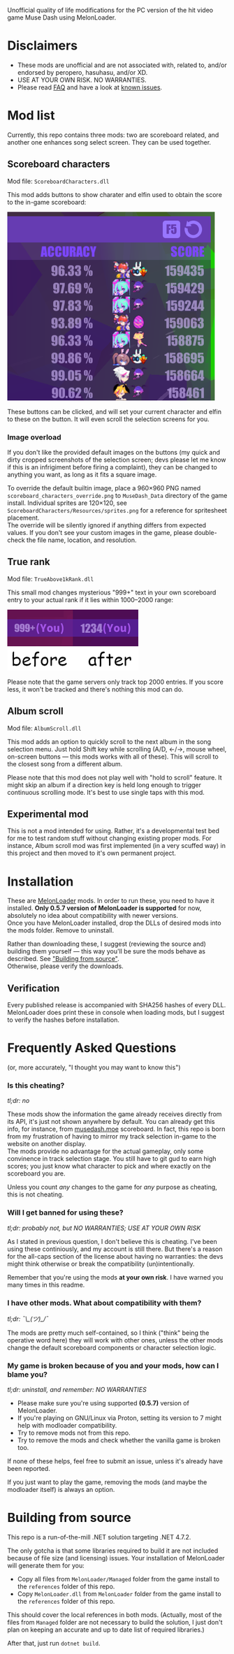 Unofficial quality of life modifications for the PC version of the hit video game Muse Dash using MelonLoader.

# Disclaimers
* These mods are unofficial and are not associated with, related to, and/or endorsed by peropero, hasuhasu, and/or XD.
* USE AT YOUR OWN RISK. NO WARRANTIES.
* Please read [FAQ](#frequently-asked-questions) and have a look at [known issues](https://github.com/bnfour/md-mods/issues).

# Mod list
Currently, this repo contains three mods: two are scoreboard related, and another one enhances song select screen. They can be used together.

## Scoreboard characters
Mod file: `ScoreboardCharacters.dll`

This mod adds buttons to show charater and elfin used to obtain the score to the in-game scoreboard:

![It's hard to find scoreboards with different characters, more so with off-meta ones. This image was made just after an update, so the top scores aren't all the same character/elfin.](readme-images/scoreboard-characters.png)

These buttons can be clicked, and will set your current character and elfin to these on the button. It will even scroll the selection screens for you.

### Image overload
If you don't like the provided default images on the buttons (my quick and dirty cropped screenshots of the selection screen; devs please let me know if this is an infrigiment before firing a complaint), they can be changed to anything you want, as long as it fits a square image.

To override the default builtin image, place a 960×960 PNG named `scoreboard_characters_override.png` to `MuseDash_Data` directory of the game install. Individual sprites are 120×120, see `ScoreboardCharacters/Resources/sprites.png` for a reference for spritesheet placement.  
The override will be silently ignored if anything differs from expected values. If you don't see your custom images in the game, please double-check the file name, location, and resolution.

## True rank
Mod file: `TrueAbove1kRank.dll`

This small mod changes mysterious "999+" text in your own scoreboard entry to your actual rank if it lies within 1000–2000 range:

![simulated image, no (you)s were harmed during production](readme-images/true-rank-showcase.png)

Please note that the game servers only track top 2000 entries. If you score less, it won't be tracked and there's nothing this mod can do.

## Album scroll
Mod file: `AlbumScroll.dll`

This mod adds an option to quickly scroll to the next album in the song selection menu. Just hold Shift key while scrolling (A/D, ←/→, mouse wheel, on-screen buttons — this mods works with all of these). This will scroll to the closest song from a different album.

Please note that this mod does not play well with "hold to scroll" feature. It might skip an album if a direction key is held long enough to trigger continuous scrolling mode. It's best to use single taps with this mod.

## Experimental mod
This is not a mod intended for using. Rather, it's a developmental test bed for me to test random stuff without changing existing proper mods. For instance, Album scroll mod was first implemented (in a very scuffed way) in this project and then moved to it's own permanent project. 

# Installation
These are [MelonLoader](https://melonwiki.xyz/) mods. In order to run these, you need to have it installed. **Only 0.5.7 version of MelonLoader is supported** for now, absolutely no idea about compatibility with newer versions.  
Once you have MelonLoader installed, drop the DLLs of desired mods into the mods folder. Remove to uninstall.

Rather than downloading these, I suggest (reviewing the source and) building them yourself — this way you'll be sure the mods behave as described. See ["Building from source"](#building-from-source).  
Otherwise, please verify the downloads.

## Verification
Every published release is accompanied with SHA256 hashes of every DLL. MelonLoader does print these in console when loading mods, but I suggest to verify the hashes before installation.

# Frequently Asked Questions
(or, more accurately, "I thought you may want to know this")

### Is this cheating?
_tl;dr: no_

These mods show the information the game already receives directly from its API, it's just not shown anywhere by default. You can already get this info, for instance, from [musedash.moe](https://musedash.moe/) scoreboard. In fact, this repo is born from my frustration of having to mirror my track selection in-game to the website on another display.  
The mods provide no advantage for the actual gameplay, only some convinence in track selection stage. You still have to git gud to earn high scores; you just know what character to pick and where exactly on the scoreboard you are.

Unless you count _any_ changes to the game for _any_ purpose as cheating, this is not cheating.

### Will I get banned for using these?
_tl;dr: probably not, but NO WARRANTIES; USE AT YOUR OWN RISK_

As I stated in previous question, I don't believe this is cheating. I've been using these continiously, and my account is still there. But there's a reason for the all-caps section of the license about having no warranties: the devs might think otherwise or break the compatibility (un)intentionally.  

Remember that you're using the mods **at your own risk**. I have warned you many times in this readme.

### I have other mods. What about compatibility with them?
_tl;dr: ¯\\\_(ツ)\_/¯_

The mods are pretty much self-contained, so I think ("think" being the operative word here) they will work with other ones, unless the other mods change the default scoreboard components or character selection logic.

### My game is broken because of you and your mods, how can I blame you?
_tl;dr: uninstall, and remember: NO WARRANTIES_

* Please make sure you're using supported **(0.5.7)** version of MelonLoader.
* If you're playing on GNU/Linux via Proton, setting its version to 7 might help with modloader compatibility.
* Try to remove mods not from this repo.
* Try to remove the mods and check whether the vanilla game is broken too.

If none of these helps, feel free to submit an issue, unless it's already have been reported.

If you just want to play the game, removing the mods (and maybe the modloader itself) is always an option.

# Building from source
This repo is a run-of-the-mill .NET solution targeting .NET 4.7.2.

The only gotcha is that some libraries required to build it are not included because of file size (and licensing) issues. Your installation of MelonLoader will generate them for you:
* Copy all files from `MelonLoader/Managed` folder from the game install to the `references` folder of this repo.
* Copy `MelonLoader.dll` from `MelonLoader` folder from the game install to the `references` folder of this repo.

This should cover the local references in both mods. (Actually, most of the files from `Managed` folder are not necessary to build the solution, I just don't plan on keeping an accurate and up to date list of required libraries.)

After that, just run `dotnet build`.
